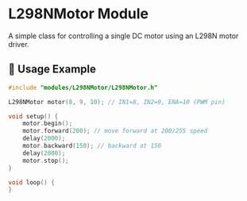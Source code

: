 # L298NMotor Module

A simple class for controlling a single DC motor using an L298N motor driver.

## 🚀 Usage Example

```cpp
#include "modules/L298NMotor/L298NMotor.h"

L298NMotor motor(8, 9, 10); // IN1=8, IN2=9, ENA=10 (PWM pin)

void setup() {
    motor.begin();
    motor.forward(200); // move forward at 200/255 speed
    delay(2000);
    motor.backward(150); // backward at 150
    delay(2000);
    motor.stop();
}

void loop() {
}
```
